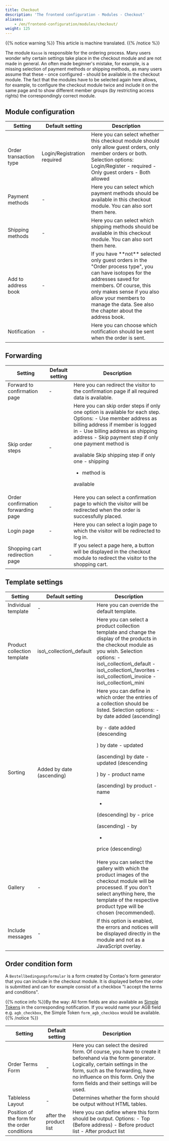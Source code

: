 ```yaml
---
title: Checkout
description: 'The frontend configuration - Modules - Checkout'
aliases:
    - /en/frontend-configuration/modules/checkout/
weight: 125
---
```


{{% notice warning %}}
This article is machine translated.
{{% /notice %}}

The module `Kasse` is responsible for the ordering process. Many users wonder why certain settings take place in the checkout module and are not made in general. An often made beginner's mistake, for example, is a missing selection of payment methods or shipping methods, as many users assume that these - once configured - should be available in the checkout module. The fact that the modules have to be selected again here allows, for example, to configure the checkout module twice and include it on the same page and to show different member groups (by restricting access rights) the correspondingly correct module.

## Module configuration

<table><thead><tr><th>Setting</th> <th>Default setting</th> <th>Description</th> </tr></thead><tbody><tr><td>Order transaction type</td> <td>Login/Registration required</td> <td>Here you can select whether this checkout module should only allow guest orders, only member orders or both. Selection options: Login/Register - required
- Only guest orders
- Both allowed

</td> </tr><tr><td>Payment methods</td> <td>-</td> <td>Here you can select which <docrobot_route name="payment-methods">payment methods</docrobot_route> should be available in this checkout module. You can also sort them here.</td> </tr><tr><td>Shipping methods</td> <td>-</td> <td>Here you can select which <docrobot_route name="shipping-methods">shipping methods</docrobot_route> should be available in this checkout module. You can also sort them here.</td> </tr><tr><td>Add to address book</td> <td>-</td> <td>If you have **not** selected only guest orders in the "Order process type", you can have isotopes for the addresses saved for members. Of course, this only makes sense if you also allow your members to manage the data. See also the chapter about the <docrobot_route name="address-book">address book</docrobot_route>.</td> </tr><tr><td>Notification</td> <td>-</td> <td>Here you can choose which <docrobot_route name="notifications_overview">notification</docrobot_route> should be sent when the order is sent.</td></tr></tbody></table>

## Forwarding

<table><thead><tr><th>Setting</th> <th>Default setting</th> <th>Description</th> </tr></thead><tbody><tr><td>Forward to confirmation page</td> <td>-</td> <td>Here you can redirect the visitor to the confirmation page if all required data is available.</td> </tr><tr><td>Skip order steps</td> <td>-</td> <td>Here you can skip order steps if only one option is available for each step. Options: - Use member address as billing address if member is logged in
- Use billing address as shipping address
- Skip payment step if only one payment method is

available Skip shipping step if only one - shipping
- method is

available </td> </tr><tr><td>Order confirmation forwarding page</td> <td>-</td> <td>Here you can select a confirmation page to which the visitor will be redirected when the order is successfully placed.</td> </tr><tr><td>Login page</td> <td>-</td> <td>Here you can select a login page to which the visitor will be redirected to log in.</td> </tr><tr><td>Shopping cart redirection page</td> <td>-</td> <td>If you select a page here, a button will be displayed in the checkout module to redirect the visitor to the shopping cart.</td></tr></tbody></table>

## Template settings

<table><thead><tr><th>Setting</th> <th>Default setting</th> <th>Description</th> </tr></thead><tbody><tr><td>Individual template</td> <td>-</td> <td>Here you can override the default template.</td> </tr><tr><td>Product collection template</td> <td>iso\_collection\_default</td> <td>Here you can select a product collection template and change the display of the products in the checkout module as you wish. Selection options: - iso\_collection\_default
- iso\_collection\_favorites
- iso\_collection\_invoice
- iso\_collection\_mini

</td> </tr><tr><td>Sorting</td> <td>Added by date (ascending)</td> <td>Here you can define in which order the entries of a collection should be listed. Selection options: - by date added (ascending)

by - date added (descending

) by date - updated

(ascending) by date - updated (descending

) by - product name

(ascending) by product - name

- 

(descending) by - price

(ascending) - by

- 

price (descending) </td> </tr><tr><td>Gallery</td> <td>-</td> <td>Here you can select the gallery with which the product images of the checkout module will be processed. If you don't select anything here, the template of the respective product type will be chosen (recommended).</td> </tr><tr><td>Include messages</td> <td>-</td> <td>If this option is enabled, the errors and notices will be displayed directly in the module and not as a JavaScript overlay.</td></tr></tbody></table>

## Order condition form

A `Bestellbedingungsformular` is a form created by Contao's form generator that you can include in the checkout module. It is displayed before the order is submitted and can for example consist of a checkbox "I accept the terms and conditions".

{{% notice info %}}By the way: All form fields are also available as [Simple Tokens](/de/simple-tokens/) in the corresponding notification. If you would name your AGB field e.g. `agb_checkbox`, the Simple Token `form_agb_checkbox` would be available.{{% /notice %}}

<table><thead><tr><th>Setting</th> <th>Default setting</th> <th>Description</th> </tr></thead><tbody><tr><td>Order Terms Form</td> <td>-</td> <td>Here you can select the desired form. Of course, you have to create it beforehand via the form generator. Logically, certain settings in the form, such as the forwarding, have no influence on this form. Only the form fields and their settings will be used.</td> </tr><tr><td>Tableless Layout</td> <td>-</td> <td>Determines whether the form should be output without HTML tables.</td> </tr><tr><td>Position of the form for the order conditions</td> <td>after the product list</td> <td>Here you can define where this form should be output. Options: - Top (Before address)
- Before product list
- After product list

</td></tr></tbody></table>

